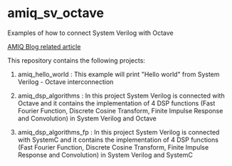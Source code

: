 amiq_sv_octave
==============

Examples of how to connect System Verilog with Octave

[AMIQ Blog related article](http://www.amiq.com/consulting/2014/11/21/how-to-connect-systemverilog-with-octave/)

This repository contains the following projects:

1) amiq_hello_world : This example will print "Hello world" from System Verilog - Octave interconnection

2) amiq_dsp_algorithms : In this project System Verilog is connected with Octave and it contains the implementation of 4 DSP functions (Fast Fourier Function, Discrete Cosine Transform, Finite Impulse Response and Convolution) in System Verilog and Octave

3) amiq_dsp_algorithms_fp : In this project System Verilog is connected with SystemC and it contains the implementation of 4 DSP functions (Fast Fourier Function, Discrete Cosine Transform, Finite Impulse Response and Convolution) in System Verilog and SystemC
